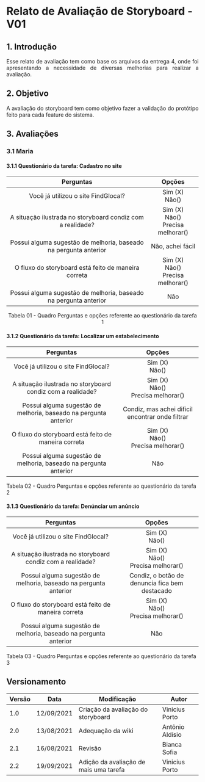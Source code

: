 # Relato de Avaliação de Storyboard - V01

## 1. Introdução
<p align = "justify">
Esse relato de avaliação tem como base os arquivos da entrega 4, onde foi apresentando a necessidade de diversas melhorias para realizar a avaliação.
</p>

## 2. Objetivo
<p align = "justify">
A avaliação do storyboard tem como objetivo fazer a validação do protótipo feito para cada feature do sistema.
</p>

## 3. Avaliações

### 3.1 Maria

#### 3.1.1 Questionário da tarefa: Cadastro no site

<center>

|Perguntas |Opções | 
|:--:|:--:|
|Você já utilizou o site FindGlocal?|Sim (X) <br> Não() |
|A situação ilustrada no storyboard condiz com a realidade?| Sim (X) <br> Não() <br> Precisa melhorar()|
|Possui alguma sugestão de melhoria, baseado na pergunta anterior| Não, achei fácil|
|O fluxo do storyboard está feito de maneira correta| Sim (X)<br> Não() <br> Precisa melhorar()|
|Possui alguma sugestão de melhoria, baseado na pergunta anterior| Não|

<figcaption> Tabela 01 - Quadro Perguntas e opções referente ao questionário da tarefa 1 </figcaption>

</center>

#### 3.1.2  Questionário da tarefa: Localizar um estabelecimento

|Perguntas |Opções | 
|:--:|:--:|
|Você já utilizou o site FindGlocal?|Sim (X) <br> Não() |
|A situação ilustrada no storyboard condiz com a realidade?| Sim (X) <br> Não() <br> Precisa melhorar()|
|Possui alguma sugestão de melhoria, baseado na pergunta anterior| Condiz, mas achei dificil encontrar onde filtrar|
|O fluxo do storyboard está feito de maneira correta| Sim (X)<br> Não() <br> Precisa melhorar()|
|Possui alguma sugestão de melhoria, baseado na pergunta anterior| Não|

<figcaption> Tabela 02 - Quadro Perguntas e opções referente ao questionário da tarefa 2 </figcaption>

</center>

#### 3.1.3  Questionário da tarefa: Denúnciar um anúncio
|Perguntas |Opções | 
|:--:|:--:|
|Você já utilizou o site FindGlocal?|Sim (X) <br> Não() |
|A situação ilustrada no storyboard condiz com a realidade?| Sim (X) <br> Não() <br> Precisa melhorar()|
|Possui alguma sugestão de melhoria, baseado na pergunta anterior| Condiz, o botão de denuncia fica bem destacado|
|O fluxo do storyboard está feito de maneira correta| Sim (X)<br> Não() <br> Precisa melhorar()|
|Possui alguma sugestão de melhoria, baseado na pergunta anterior| Não|

<figcaption> Tabela 03 - Quadro Perguntas e opções referente ao questionário da tarefa 3 </figcaption>

</center>



## Versionamento
<center>

| Versão | Data | Modificação | Autor |
|--|--|--|--|
| 1.0 |12/09/2021 | Criação da avaliação do storyboard | Vinicius Porto |
| 2.0 | 13/08/2021 | Adequação da wiki | Antônio Aldísio |
| 2.1 | 16/08/2021 | Revisão | Bianca Sofia |
| 2.2 | 19/09/2021 | Adição da avaliação de mais uma tarefa | Vinicius Porto |

</center>
